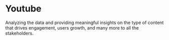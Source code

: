 # Youtube
Analyzing the data and providing meaningful insights on the type of content that drives engagement, users growth, and many more to all the stakeholders.
